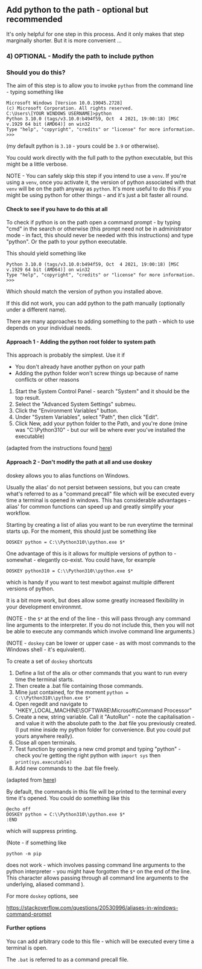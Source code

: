<!--
SPDX-FileCopyrightText: 2023 Mewbot Developers <mewbot@quicksilver.london>

SPDX-License-Identifier: BSD-2-Clause
-->

## Add python to the path - optional but recommended

It's only helpful for one step in this process.
And it only makes that step marginally shorter.
But it is more convenient ...

### 4) OPTIONAL - Modify the path to include python

### Should you do this?

The aim of this step is to allow you to invoke `python` from the command line - typing something like

```shell
Microsoft Windows [Version 10.0.19045.2728]
(c) Microsoft Corporation. All rights reserved.
C:\Users\[YOUR WINDOWS USERNAME]>python
Python 3.10.0 (tags/v3.10.0:b494f59, Oct  4 2021, 19:00:18) [MSC v.1929 64 bit (AMD64)] on win32
Type "help", "copyright", "credits" or "license" for more information.
>>>
```
(my default python is `3.10` - yours could be `3.9` or otherwise).

You could work directly with the full path to the python executable, but this might be a little verbose.

NOTE - You can safely skip this step if you intend to use a `venv`.
If you're using a `venv`, once you activate it, the version of python associated with that `venv` will be on the path anyway as `python`.
It's more useful to do this if you might be using python for other things - and it's just a bit faster all round.

#### Check to see if you have to do this at all

To check if python is on the path open a command prompt - by typing "cmd" in the search or otherwise (this prompt need not be in administrator mode - in fact, this should never be needed with this instructions) and type "python".
Or the path to your python executable.

This should yield something like

```shell
Python 3.10.0 (tags/v3.10.0:b494f59, Oct  4 2021, 19:00:18) [MSC v.1929 64 bit (AMD64)] on win32
Type "help", "copyright", "credits" or "license" for more information.
>>>
```

Which should match the version of python you installed above.

If this did not work, you can add python to the path manually (optionally under a different name).

There are many approaches to adding something to the path - which to use depends on your individual needs.

#### Approach 1 - Adding the python root folder to system path

This approach is probably the simplest. Use it if
* You don't already have another python on your path
* Adding the python folder won't screw things up because of name conflicts or other reasons

1) Start the System Control Panel - search "System" and it should be the top result.
2) Select the "Advanced System Settings" submeu.
3) Click the "Environment Variables" button.
4) Under "System Variables", select "Path", then click "Edit".
5) Click New, add your python folder to the Path, and you're done (mine was "C:\Python310\" - but our will be where ever you've installed the executable)


(adapted from the instructions found [here][1])

#### Approach 2 - Don't modify the path at all and use doskey

doskey allows you to alias functions on Windows.

Usually the alias' do not persist between sessions, but you can create what's referred to as a "command precall" file which will be executed every time a terminal is opened in windows.
This has considerable advantages - alias' for common functions can speed up and greatly simplify your workflow.

Starting by creating a list of alias you want to be run everytime the terminal starts up.
For the moment, this should just be something like

```shell
DOSKEY python = C:\\Python310\\python.exe $*
```

One advantage of this is it allows for multiple versions of python to - somewhat - elegantly co-exist. You could have, for example

```shell
DOSKEY python310 = C:\\Python310\\python.exe $*
```

which is handy if you want to test mewbot against multiple different versions of python.

It is a bit more work, but does allow some greatly increased flexibility in your development environmnt.

(NOTE - the `$*` at the end of the line - this will pass through any command line arguments to the interpreter.
If you do not include this, then you will not be able to execute any commands which involve command line arguments.)

(NOTE - `doskey` can be lower or upper case - as with most commands to the Windows shell - it's equivalent).

To create a set of `doskey` shortcuts

1) Define a list of the alis or other commands that you want to run every time the terminal starts.
2) Then create a .bat file containing those commands.
3) Mine just contained, for the moment
       `python = C:\\Python310\\python.exe $*`
4) Open regedit and navigate to "HKEY_LOCAL_MACHINE\SOFTWARE\Microsoft\Command Processor"
5) Create a new, string variable. Call it "AutoRun" - note the capitalisation - and value it with the absolute path to the .bat file you previously created.
        (I put mine inside my python folder for convenience. But you could put yours anywhere really).
6) Close all open terminals.
7) Test function by opening a new cmd prompt and typing "python" - check you're getting the right python with
       `import sys` then `print(sys.executable)`
8) Add new commands to the .bat file freely.


(adapted from [here][2])


By default, the commands in this file will be printed to the terminal every time it's opened.
You could do something like this

```shell
@echo off
DOSKEY python = C:\\Python310\\python.exe $*
:END
```

which will suppress printing.

(Note - if something like
```shell
python -m pip
```
does not work - which involves passing command line arguments to the python interpreter - you might have forgotten the `$*` on the end of the line.
This character allows passing through all command line arguments to the underlying, aliased command
).

For more `doskey` options, see

https://stackoverflow.com/questions/20530996/aliases-in-windows-command-prompt

#### Further options

You can add arbitrary code to this file - which will be executed every time a terminal is open.

The `.bat` is referred to as a command precall file.

[1]: https://www.itprotoday.com/windows-server/how-can-i-add-new-folder-my-system-path "Changing Windows Path"
[2]: https://stackoverflow.com/questions/20530996/aliases-in-windows-command-prompt "Running commands every time the cmd prompt is opened"